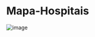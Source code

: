 ﻿# Mapa-Hospitais

 ![image](https://github.com/milenafbn/Mapa-Hospitais/assets/80131766/3110da3e-3fd9-496b-a421-ee9c7384419b)

